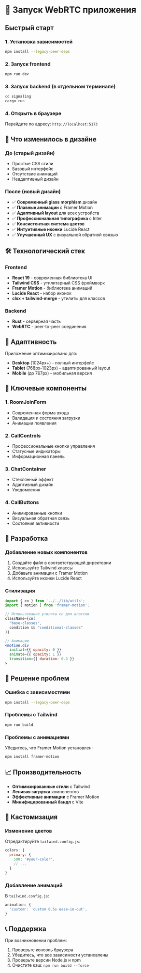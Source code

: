 # 🚀 Запуск WebRTC приложения

## Быстрый старт

### 1. Установка зависимостей
```bash
npm install --legacy-peer-deps
```

### 2. Запуск frontend
```bash
npm run dev
```

### 3. Запуск backend (в отдельном терминале)
```bash
cd signaling
cargo run
```

### 4. Открыть в браузере
Перейдите по адресу: `http://localhost:5173`

## 🎨 Что изменилось в дизайне

### До (старый дизайн)
- Простые CSS стили
- Базовый интерфейс
- Отсутствие анимаций
- Неадаптивный дизайн

### После (новый дизайн)
- ✅ **Современный glass morphism** дизайн
- ✅ **Плавные анимации** с Framer Motion
- ✅ **Адаптивный layout** для всех устройств
- ✅ **Профессиональная типографика** с Inter
- ✅ **Консистентная система цветов**
- ✅ **Интуитивные иконки** Lucide React
- ✅ **Улучшенный UX** с визуальной обратной связью

## 🛠 Технологический стек

### Frontend
- **React 19** - современная библиотека UI
- **Tailwind CSS** - утилитарный CSS фреймворк
- **Framer Motion** - библиотека анимаций
- **Lucide React** - набор иконок
- **clsx + tailwind-merge** - утилиты для классов

### Backend
- **Rust** - серверная часть
- **WebRTC** - peer-to-peer соединения

## 📱 Адаптивность

Приложение оптимизировано для:
- **Desktop** (1024px+) - полный интерфейс
- **Tablet** (768px-1023px) - адаптированный layout
- **Mobile** (до 767px) - мобильная версия

## 🎯 Ключевые компоненты

### 1. RoomJoinForm
- Современная форма входа
- Валидация и состояния загрузки
- Анимации появления

### 2. CallControls
- Профессиональные кнопки управления
- Статусные индикаторы
- Информационная панель

### 3. ChatContainer
- Стеклянный эффект
- Адаптивный дизайн
- Уведомления

### 4. CallButtons
- Анимированные кнопки
- Визуальная обратная связь
- Состояния активности

## 🔧 Разработка

### Добавление новых компонентов
1. Создайте файл в соответствующей директории
2. Используйте Tailwind классы
3. Добавьте анимации с Framer Motion
4. Используйте иконки Lucide React

### Стилизация
```jsx
import { cn } from '../../lib/utils';
import { motion } from 'framer-motion';

// Использование утилиты cn для классов
className={cn(
  "base-classes",
  condition && "conditional-classes"
)}

// Анимации
<motion.div
  initial={{ opacity: 0 }}
  animate={{ opacity: 1 }}
  transition={{ duration: 0.3 }}
>
```

## 🐛 Решение проблем

### Ошибка с зависимостями
```bash
npm install --legacy-peer-deps
```

### Проблемы с Tailwind
```bash
npm run build
```

### Проблемы с анимациями
Убедитесь, что Framer Motion установлен:
```bash
npm install framer-motion
```

## 📈 Производительность

- **Оптимизированные стили** с Tailwind
- **Ленивая загрузка** компонентов
- **Эффективные анимации** с Framer Motion
- **Минифицированный бандл** с Vite

## 🎨 Кастомизация

### Изменение цветов
Отредактируйте `tailwind.config.js`:
```js
colors: {
  primary: {
    500: '#your-color',
    // ...
  }
}
```

### Добавление анимаций
В `tailwind.config.js`:
```js
animation: {
  'custom': 'custom 0.5s ease-in-out',
}
```

## 📞 Поддержка

При возникновении проблем:
1. Проверьте консоль браузера
2. Убедитесь, что все зависимости установлены
3. Проверьте версии Node.js и npm
4. Очистите кэш: `npm run build --force` 